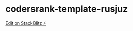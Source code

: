 # codersrank-template-rusjuz

[Edit on StackBlitz ⚡️](https://stackblitz.com/edit/codersrank-template-rusjuz)